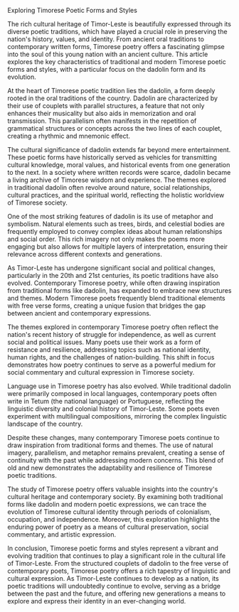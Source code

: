 Exploring Timorese Poetic Forms and Styles

The rich cultural heritage of Timor-Leste is beautifully expressed through its diverse poetic traditions, which have played a crucial role in preserving the nation's history, values, and identity. From ancient oral traditions to contemporary written forms, Timorese poetry offers a fascinating glimpse into the soul of this young nation with an ancient culture. This article explores the key characteristics of traditional and modern Timorese poetic forms and styles, with a particular focus on the dadolin form and its evolution.

At the heart of Timorese poetic tradition lies the dadolin, a form deeply rooted in the oral traditions of the country. Dadolin are characterized by their use of couplets with parallel structures, a feature that not only enhances their musicality but also aids in memorization and oral transmission. This parallelism often manifests in the repetition of grammatical structures or concepts across the two lines of each couplet, creating a rhythmic and mnemonic effect.

The cultural significance of dadolin extends far beyond mere entertainment. These poetic forms have historically served as vehicles for transmitting cultural knowledge, moral values, and historical events from one generation to the next. In a society where written records were scarce, dadolin became a living archive of Timorese wisdom and experience. The themes explored in traditional dadolin often revolve around nature, social relationships, cultural practices, and the spiritual world, reflecting the holistic worldview of Timorese society.

One of the most striking features of dadolin is its use of metaphor and symbolism. Natural elements such as trees, birds, and celestial bodies are frequently employed to convey complex ideas about human relationships and social order. This rich imagery not only makes the poems more engaging but also allows for multiple layers of interpretation, ensuring their relevance across different contexts and generations.

As Timor-Leste has undergone significant social and political changes, particularly in the 20th and 21st centuries, its poetic traditions have also evolved. Contemporary Timorese poetry, while often drawing inspiration from traditional forms like dadolin, has expanded to embrace new structures and themes. Modern Timorese poets frequently blend traditional elements with free verse forms, creating a unique fusion that bridges the gap between ancient and contemporary expressions.

The themes explored in contemporary Timorese poetry often reflect the nation's recent history of struggle for independence, as well as current social and political issues. Many poets use their work as a form of resistance and resilience, addressing topics such as national identity, human rights, and the challenges of nation-building. This shift in focus demonstrates how poetry continues to serve as a powerful medium for social commentary and cultural expression in Timorese society.

Language use in Timorese poetry has also evolved. While traditional dadolin were primarily composed in local languages, contemporary poets often write in Tetum (the national language) or Portuguese, reflecting the linguistic diversity and colonial history of Timor-Leste. Some poets even experiment with multilingual compositions, mirroring the complex linguistic landscape of the country.

Despite these changes, many contemporary Timorese poets continue to draw inspiration from traditional forms and themes. The use of natural imagery, parallelism, and metaphor remains prevalent, creating a sense of continuity with the past while addressing modern concerns. This blend of old and new demonstrates the adaptability and resilience of Timorese poetic traditions.

The study of Timorese poetry offers valuable insights into the country's cultural heritage and contemporary society. By examining both traditional forms like dadolin and modern poetic expressions, we can trace the evolution of Timorese cultural identity through periods of colonialism, occupation, and independence. Moreover, this exploration highlights the enduring power of poetry as a means of cultural preservation, social commentary, and artistic expression.

In conclusion, Timorese poetic forms and styles represent a vibrant and evolving tradition that continues to play a significant role in the cultural life of Timor-Leste. From the structured couplets of dadolin to the free verse of contemporary poets, Timorese poetry offers a rich tapestry of linguistic and cultural expression. As Timor-Leste continues to develop as a nation, its poetic traditions will undoubtedly continue to evolve, serving as a bridge between the past and the future, and offering new generations a means to explore and express their identity in an ever-changing world.